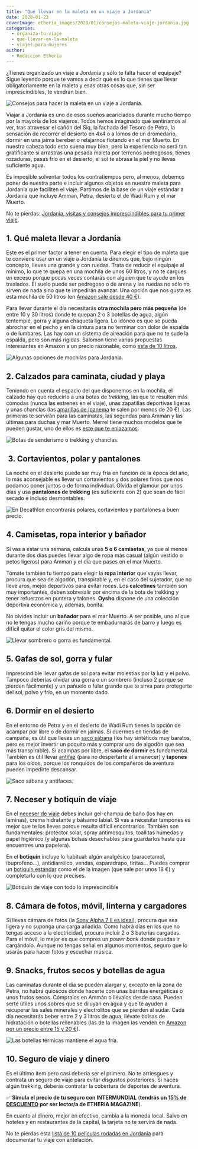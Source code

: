 ```yaml
---
title: "Qué llevar en la maleta en un viaje a Jordania"
date: 2020-01-23
coverImage: etheria_images/2020/01/consejos-maleta-viaje-jordania.jpg
categories: 
  - organiza-tu-viaje
  - que-llevar-en-la-maleta
  - viajes-para-mujeres
author: 
  - Redaccion Etheria
---
```


¿Tienes organizado un viaje a Jordania y sólo te falta hacer el equipaje? Sigue leyendo 
porque te vamos a decir qué es lo que tienes que llevar obligatoriamente en la maleta y 
esas otras cosas que, sin ser imprescindibles, te vendrán bien. 

![Consejos para hacer la maleta en un viaje a Jordania.](etheria_images/2020/01/consejos-maleta-viaje-jordania-900x711.jpg "Consejos para hacer la maleta en un viaje a Jordania. © Alice Donovan")

Viajar a Jordania es uno de esos sueños acariciados durante mucho tiempo por la mayoría 
de los viajeros. Todos hemos imaginado qué sentiríamos al ver, tras atravesar el cañón 
del Siq, la fachada del Tesoro de Petra, la sensación de recorrer el desierto en 4x4 o a 
lomos de un dromedario, dormir en una jaima bereber o relajarnos flotando en el mar 
Muerto. En nuestra cabeza todo esto suena muy bien, pero la experiencia no será tan 
gratificante si arrastras una pesada maleta por terrenos pedregosos, tienes rozaduras, 
pasas frío en el desierto, el sol te abrasa la piel y no llevas suficiente agua. 

Es imposible solventar todos los contratiempos pero, al menos, debemos poner de nuestra 
parte e incluir algunos objetos en nuestra maleta para Jordania que faciliten el viaje. 
Partimos de la base de un viaje estándar a Jordania que incluye Amman, Petra, desierto 
el de Wadi Rum y el mar Muerto. 

No te pierdas: [Jordania, visitas y consejos imprescindibles para tu primer 
viaje](https://etheriamagazine.com/2020/12/18/jordania-visitas-imprescindibles-y-consejos-si-viajas-sola/). 

## 1\. Qué maleta llevar a Jordania

Este es el primer factor a tener en cuenta. Para elegir el tipo de maleta que te 
conviene usar en un viaje a Jordania te diremos que, bajo ningún concepto, lleves una 
grande y con ruedas. Trata de reducir el equipaje al mínimo, lo que te quepa en una 
mochila de unos 60 litros, y no te cargues en exceso porque pocas veces contarás con 
alguien que te ayude en los traslados. El suelo puede ser pedregoso o de arena y las 
ruedas no sólo no sirven de nada sino que te impedirán avanzar. Una opción que nos gusta 
es esta mochila de 50 litros (en [Amazon sale desde 40 €](https://amzn.to/3OQGSTl)). 

Para llevar durante el día necesitarás **otra mochila pero más pequeña** (de entre 10 y 
30 litros) donde te quepan 2 o 3 botellas de agua, algún tentempié, gorra y alguna 
chaqueta ligera. Lo idóneo es que se pueda abrochar en el pecho y en la cintura para no 
terminar con dolor de espalda o de lumbares. Las hay con un sistema de aireación para 
que no te sude la espalda, pero son más rígidas. Salomon tiene varias propuestas 
interesantes en Amazon a un precio razonable, como [esta de 10 
litros](https://amzn.to/3VDuybc). 

![Algunas opciones de mochilas para Jordania.](etheria_images/2020/01/mochilas-viaje-jordania-900x817.jpg "Algunas opciones de mochilas para Jordania.")

## 2\. Calzados para caminata, ciudad y playa

Teniendo en cuenta el espacio del que disponemos en la mochila, el calzado hay que 
reducirlo a una botas de _trekking_, las que te resulten más cómodas (nunca las estrenes 
en el viaje), unas zapatillas deportivas ligeras y unas chanclas (las [amarillas de 
Ipanema](https://amzn.to/3gOFbch) te salen por menos de 20 €). Las primeras te servirán 
para las caminatas, las segundas para Ammán y las últimas para duchas y mar Muerto. 
Merrel tiene muchos modelos que te pueden gustar, uno de ellos es [este que te 
enlazamos](https://amzn.to/3VK18s1). 

![Botas de senderismo o trekking y chanclas.](etheria_images/2020/01/calzado-viaje-jordania-900x483.jpg "Botas de senderismo o trekking y chanclas.")

##  3. Cortavientos, polar y pantalones

La noche en el desierto puede ser muy fría en función de la época del año, lo más 
aconsejable es llevar un cortavientos y dos polares finos que nos podamos poner juntos o 
de forma individual. Olvida el glamour por unos días y usa **pantalones de trekking** 
(es suficiente con 2) que sean de fácil secado e incluso desmontables. 

![En Decathlon encontrarás polares, cortavientos y pantalones a buen precio.](etheria_images/2020/01/polares-decatlon-900x845.jpg "En Decathlon encontrarás polares, cortavientos y pantalones a buen precio.")

## 4\. Camisetas, ropa interior y bañador

Si vas a estar una semana, calcula unas **5 o 6 camisetas**, ya que al menos durante dos 
días puedes llevar algo de ropa más casual (algún vestido o petos ligeros) para Amman y 
el día que pases en el mar Muerto. 

Tómate también tu tiempo para elegir la **ropa interior** que vayas llevar, procura que 
sea de algodón, transpirable y, en el caso del sujetador, que no lleve aros, mejor 
deportivos para evitar roces. Los **calcetines** también son muy importantes, deben 
sobresalir por encima de la bota de trekking y tener refuerzos en puntera y talones. 
**Oysho** dispone de una colección deportiva económica y, además, bonita. 

No olvides incluir un **bañador** para el mar Muerto. A ser posible, uno al que no le 
tengas mucho cariño porque te embadurnarás de barro y luego es difícil quitar el color 
gris del mismo. 

![Llevar sombrero o gorra es fundamental.](etheria_images/2020/01/equipaje-jordania-900x643.jpg "Llevar sombrero o gorra es fundamental.")

## 5\. Gafas de sol, gorra y fular

Imprescindible llevar gafas de sol para evitar molestias por la luz y el polvo. Tampoco 
deberías olvidar una gorra o un sombrero (incluso 2 porque se pierden fácilmente) y un 
pañuelo o fular grande que te sirva para protegerte del sol, polvo y frío, en un momento 
dado. 

## 6\. Dormir en el desierto

En el entorno de Petra y en el desierto de Wadi Rum tienes la opción de acampar por 
libre o de dormir en jaimas. Si duermes en tiendas de campaña, es útil que lleves un [saco 
sábana](https://amzn.to/3EQBD1g) (los hay sintéticos muy baratos, pero es mejor invertir 
un poquito más y comprar uno de algodón que sea más transpirable). Si acampas por libre, 
el **saco de dormir** es fundamental. También es útil llevar [antifaz](https://amzn.to/3FciV5v) 
(para no despertarte al amanecer) y **tapones** para los oídos, porque los ronquidos de 
los compañeros de aventura pueden impedirte descansar. 

![Saco sábana y antifaces.](etheria_images/2020/01/saco-sabana-antifaces-jordania-900x494.jpg "Saco sábana y antifaces.")

## 7\. Neceser y botiquín de viaje

En el [neceser de 
viaje](http://etheriamagazine.com/2019/10/10/10-neceseres-viaje-o-regalos-para-mujeres-viajeras/) 
debes incluir gel-champú de baño (los hay en láminas), crema hidratante y bálsamo 
labial. Si vas a necesitar tampones es mejor que te los lleves porque resulta difícil 
encontrarlos. También son fundamentales: protector solar, spray antimosquitos, toallitas 
húmedas y papel higiénico (y algunas bolsas desechables para guardarlos hasta que 
encuentres una papelera). 

En el **botiquín** incluye lo habitual: algún analgésico (paracetamol, ibuprofeno...), 
antidiarréico, vendas, esparadrapo, tiritas... Puedes comprar un [botiquín 
estándar](https://amzn.to/2NMqmFw) como el de la imagen (que sale por unos 18 €) y 
completarlo con lo que precises. 

![Botiquín de viaje con todo lo imprescindible](etheria_images/2020/01/botiquin-viaje-jordania-900x589.jpg "Botiquín de viaje con todo lo imprescindible, unos 18 €.")

## 8\. Cámara de fotos, móvil, linterna y cargadores

Si llevas cámara de fotos (la [Sony Alpha 7 II es ideal](https://amzn.to/3VmM1Vk)), 
procura que sea ligera y no suponga una carga añadida. Como habrá días en los que no 
tengas acceso a la electricidad, procura incluir 2 o 3 baterías cargadas. Para el móvil, 
lo mejor es que compres un _power bank_ donde puedas ir cargándolo. Aunque no tengas 
señal en algunos momentos, seguro que lo usarás para hacer fotos y escuchar música. 

## 9\. Snacks, frutos secos y botellas de agua

Las caminatas durante el día se pueden alargar y, excepto en la zona de Petra, no habrá 
quioscos donde hacerte con unas barritas energéticas o unos frutos secos. Cómpralos en 
Ammán o llévalos desde casa. Pueden serte útiles unos sobres que se diluyan en agua y 
que te ayuden a recuperar las sales minerales y electrolitos que se pierden al sudar. 
Cada día necesitarás beber entre 2 y 3 litros de agua, llévate bolsas de hidratación o 
botellas rellenables (las de la imagen las venden en [Amazon por un precio entre 15 y 20 
€](https://amzn.to/2RCJ57C)). 

![Las botellas térmicas mantiene el agua fría.](etheria_images/2020/01/botellas-agua-viaje-deportes-900x446.jpg "Las botellas térmicas mantiene el agua fría.")

## 10\. Seguro de viaje y dinero

Es el último ítem pero casi debería ser el primero. No te arriesgues y contrata un 
seguro de viaje para evitar disgustos posteriores. Si haces algún trekking, deberás 
contratar la cobertura de deportes de aventura. 

✅ **Simula el precio de tu seguro con INTERMUNDIAL** (**tendrás un [15% de 
DESCUENTO](https://clk.tradedoubler.com/click?p=281568&a=3132464&url=https%3A%2F%2Fwww.intermundial.es%2Fafiliados%2Fseguros-de-viaje-recomendado%3Ftduid%3Da2505c6202eb9ec08ada064bcce8aa48%26utm_source%3DTradedoubler%26utm_medium%3D1%26utm_campaign%3DGeneral%26utm_content%3D3132464%26utm_term%3D3132464) 
por ser lector/a de ETHERIA MAGAZINE**). 

En cuanto al dinero, mejor en efectivo, cambia a la moneda local. Salvo en hoteles y en 
restaurantes de la capital, la tarjeta no te servirá de nada. 

No te pierdas esta [lista de 10 películas rodadas en 
Jordania](https://etheriamagazine.com/2019/08/06/viajes-cine-peliculas-rodadas-en-jordania/) 
para documentar tu viaje con antelación.
